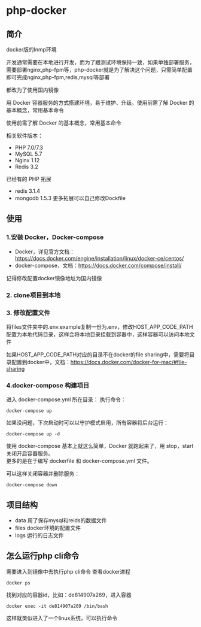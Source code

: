 # php-docker

## 简介

docker版的lnmp环境

开发通常需要在本地进行开发，而为了跟测试环境保持一致，如果单独部署服务，需要部署nginx,php-fpm等，php-docker就是为了解决这个问题，只需简单配置即可完成nginx,php-fpm,redis,mysql等部署

都改为了使用国内镜像

用 Docker 容器服务的方式搭建环境，易于维护、升级。使用前需了解 Docker 的基本概念，常用基本命令

使用前需了解 Docker 的基本概念，常用基本命令

相关软件版本：

- PHP 7.0/7.3
- MySQL 5.7
- Nginx 1.12
- Redis 3.2

已经有的 PHP 拓展

- redis 3.1.4
- mongodb 1.5.3
更多拓展可以自己修改Dockfile

## 使用

### 1.安装 Docker，Docker-compose  

- Docker，详见官方文档：<https://docs.docker.com/engine/installation/linux/docker-ce/centos/>
- docker-compose，文档：<https://docs.docker.com/compose/install/>

记得修改配置docker镜像地址为国内镜像

### 2. clone项目到本地

### 3. 修改配置文件

将files文件夹中的.env.example复制一份为.env，修改HOST_APP_CODE_PATH配置为本地代码目录，这样会将本地目录挂载到容器中，这样容器可以访问本地文件

如果HOST_APP_CODE_PATH对应的目录不在docker的file sharing中，需要将目录配置到docker中，文档：<https://docs.docker.com/docker-for-mac/#file-sharing>

### 4.docker-compose 构建项目

进入 docker-compose.yml 所在目录：
执行命令：

```
docker-compose up
```

如果没问题，下次启动时可以以守护模式启用，所有容器将后台运行：  

```
docker-compose up -d
```

使用 docker-compose 基本上就这么简单，Docker 就跑起来了，用 stop，start 关闭开启容器服务。  
更多的是在于编写 dockerfile 和 docker-compose.yml 文件。

可以这样关闭容器并删除服务：

```
docker-compose down
```

## 项目结构

- data
    用了保存mysql和reids的数据文件
- files
    docker环境的配置文件
- logs
    运行的日志文件

## 怎么运行php cli命令

需要进入到镜像中去执行php cli命令
查看docker进程

```
docker ps
```

找到对应的容器id，比如：de814907a269，进入容器

```
docker exec -it de814907a269 /bin/bash
```

这样就类似进入了一个linux系统，可以执行命令
